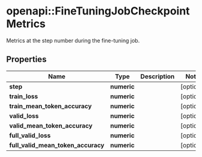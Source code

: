 # openapi::FineTuningJobCheckpointMetrics

Metrics at the step number during the fine-tuning job.

## Properties
Name | Type | Description | Notes
------------ | ------------- | ------------- | -------------
**step** | **numeric** |  | [optional] 
**train_loss** | **numeric** |  | [optional] 
**train_mean_token_accuracy** | **numeric** |  | [optional] 
**valid_loss** | **numeric** |  | [optional] 
**valid_mean_token_accuracy** | **numeric** |  | [optional] 
**full_valid_loss** | **numeric** |  | [optional] 
**full_valid_mean_token_accuracy** | **numeric** |  | [optional] 


